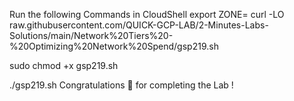 Run the following Commands in CloudShell
export ZONE=
curl -LO raw.githubusercontent.com/QUICK-GCP-LAB/2-Minutes-Labs-Solutions/main/Network%20Tiers%20-%20Optimizing%20Network%20Spend/gsp219.sh

sudo chmod +x gsp219.sh

./gsp219.sh
Congratulations 🎉 for completing the Lab !